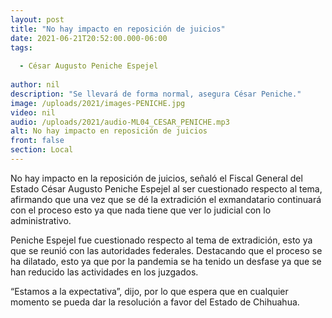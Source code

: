 ```yaml
---
layout: post
title: "No hay impacto en reposición de juicios"
date: 2021-06-21T20:52:00.000-06:00
tags:
  
  - César Augusto Peniche Espejel
  
author: nil
description: "Se llevará de forma normal, asegura César Peniche."
image: /uploads/2021/images-PENICHE.jpg
video: nil
audio: /uploads/2021/audio-ML04_CESAR_PENICHE.mp3
alt: No hay impacto en reposición de juicios
front: false
section: Local
---
```


No hay impacto en la reposición de juicios, señaló el Fiscal General del Estado César Augusto Peniche Espejel al ser cuestionado respecto al tema, afirmando que una vez que se dé la extradición el exmandatario continuará con el proceso esto ya que nada tiene que ver lo judicial con lo administrativo.

Peniche Espejel fue cuestionado respecto al tema de extradición, esto ya que se reunió con las autoridades federales. 
Destacando que el proceso se ha dilatado, esto ya que por la pandemia se ha tenido un desfase ya que se han reducido las actividades en los juzgados.

“Estamos a la expectativa”, dijo, por lo que espera que en cualquier momento se pueda dar la resolución a favor del Estado de Chihuahua.
